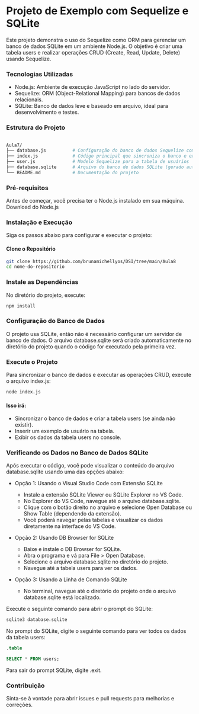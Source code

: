 # Projeto de Exemplo com Sequelize e SQLite

Este projeto demonstra o uso do Sequelize como ORM para gerenciar um banco de dados SQLite em um ambiente Node.js. O objetivo é criar uma tabela users e realizar operações CRUD (Create, Read, Update, Delete) usando Sequelize.

### Tecnologias Utilizadas
 - Node.js: Ambiente de execução JavaScript no lado do servidor.
 - Sequelize: ORM (Object-Relational Mapping) para bancos de dados relacionais.
 - SQLite: Banco de dados leve e baseado em arquivo, ideal para desenvolvimento e testes.

### Estrutura do Projeto
``` bash

Aula7/
├── database.js          # Configuração do banco de dados Sequelize com SQLite
├── index.js             # Código principal que sincroniza o banco e executa operações CRUD
├── user.js              # Modelo Sequelize para a tabela de usuários
├── database.sqlite      # Arquivo do banco de dados SQLite (gerado automaticamente)
└── README.md            # Documentação do projeto

```

### Pré-requisitos
Antes de começar, você precisa ter o Node.js instalado em sua máquina. Download do Node.js

### Instalação e Execução
Siga os passos abaixo para configurar e executar o projeto:

#### Clone o Repositório

```bash
git clone https://github.com/brunamichellyos/DSI/tree/main/Aula8
cd nome-do-repositorio
```

### Instale as Dependências

No diretório do projeto, execute:

```bash
npm install
```

### Configuração do Banco de Dados

O projeto usa SQLite, então não é necessário configurar um servidor de banco de dados. O arquivo database.sqlite será criado automaticamente no diretório do projeto quando o código for executado pela primeira vez.

### Execute o Projeto

Para sincronizar o banco de dados e executar as operações CRUD, execute o arquivo index.js:

``` bash
node index.js
```

#### Isso irá:

 - Sincronizar o banco de dados e criar a tabela users (se ainda não existir).
 - Inserir um exemplo de usuário na tabela.
 - Exibir os dados da tabela users no console.


### Verificando os Dados no Banco de Dados SQLite

Após executar o código, você pode visualizar o conteúdo do arquivo database.sqlite usando uma das opções abaixo:

 - Opção 1: Usando o Visual Studio Code com Extensão SQLite
    - Instale a extensão SQLite Viewer ou SQLite Explorer no VS Code.
    - No Explorer do VS Code, navegue até o arquivo database.sqlite.
    - Clique com o botão direito no arquivo e selecione Open Database ou Show Table (dependendo da extensão).
     - Você poderá navegar pelas tabelas e visualizar os dados diretamente na interface do VS Code.


 - Opção 2: Usando DB Browser for SQLite
    - Baixe e instale o DB Browser for SQLite.
     - Abra o programa e vá para File > Open Database. 
     - Selecione o arquivo database.sqlite no diretório do projeto. 
     - Navegue até a tabela users para ver os dados.

 - Opção 3: Usando a Linha de Comando SQLite
    - No terminal, navegue até o diretório do projeto onde o arquivo database.sqlite está localizado.

Execute o seguinte comando para abrir o prompt do SQLite:

``` bash
sqlite3 database.sqlite
```

No prompt do SQLite, digite o seguinte comando para ver todos os dados da tabela users:

``` sql
.table 

SELECT * FROM users;
```

Para sair do prompt SQLite, digite .exit.

### Contribuição
Sinta-se à vontade para abrir issues e pull requests para melhorias e correções.